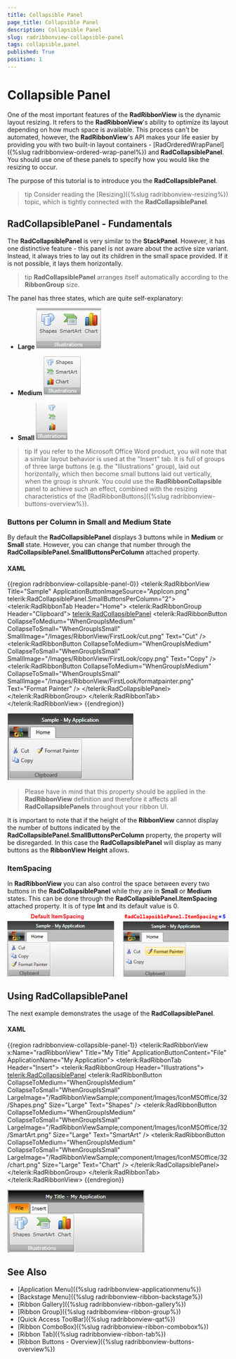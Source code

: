 ```yaml
---
title: Collapsible Panel
page_title: Collapsible Panel
description: Collapsible Panel
slug: radribbonview-collapsible-panel
tags: collapsible,panel
published: True
position: 1
---
```


# Collapsible Panel

One of the most important features of the __RadRibbonView__ is the dynamic layout resizing. It refers to the __RadRibbonView__'s ability to optimize its layout depending on how much space is available. This process can't be automated, however, the __RadRibbonView__'s API makes your life easier by providing you with two built-in layout containers - [RadOrderedWrapPanel]({%slug radribbonview-ordered-wrap-panel%}) and __RadCollapsiblePanel__. You should use one of these panels to specify how you would like the resizing to occur.	  

The purpose of this tutorial is to introduce you the __RadCollapsiblePanel__.	  

>tip Consider reading the [Resizing]({%slug radribbonview-resizing%}) topic, which is tightly connected with the __RadCollapsiblePanel__.		

## RadCollapsiblePanel - Fundamentals

The __RadCollapsiblePanel__ is very similar to the __StackPanel__. However, it has one distinctive feature - this panel is not aware about the active size variant. Instead, it always tries to lay out its children in the small space provided. If it is not possible, it lays them horizontally.		

>tip __RadCollapsiblePanel__ arranges itself automatically according to the __RibbonGroup__ size.		  

The panel has three states, which are quite self-explanatory:

* __Large__
	![](images/RibbonView_CollapsiblePanel_Large.png)

* __Medium__
	![](images/RibbonView_CollapsiblePanel_Medium.png)
	
* __Small__
	![](images/RibbonView_CollapsiblePanel_Small.png)

>tip If you refer to the Microsoft Office Word product, you will note that a similar layout behavior is used at the "Insert" tab. It is full of groups of three large buttons (e.g. the "Illustrations" group), laid out horizontally, which then become small buttons laid out vertically, when the group is shrunk. You could use the __RadRibbonCollapsible__ panel to achieve such an effect, combined with the resizing characteristics of the [RadRibbonButtons]({%slug radribbonview-buttons-overview%}).		  

### Buttons per Column in Small and Medium State

By default the __RadCollapsiblePanel__ displays 3 buttons while in __Medium__ or __Small__ state. However, you can change that number through the __RadCollapsiblePanel.SmallButtonsPerColumn__ attached property.			

#### __XAML__
{{region radribbonview-collapsible-panel-0}}
    <telerik:RadRibbonView Title="Sample"
                           ApplicationButtonImageSource="AppIcon.png"
                           telerik:RadCollapsiblePanel.SmallButtonsPerColumn="2">
        <telerik:RadRibbonTab Header="Home">
            <telerik:RadRibbonGroup Header="Clipboard">
                <telerik:RadCollapsiblePanel>
                    <telerik:RadRibbonButton CollapseToMedium="WhenGroupIsMedium"
                                             CollapseToSmall="WhenGroupIsSmall"
                                             SmallImage="/Images/RibbonView/FirstLook/cut.png"
                                             Text="Cut" />
                    <telerik:RadRibbonButton CollapseToMedium="WhenGroupIsMedium"
                                             CollapseToSmall="WhenGroupIsSmall"
                                             SmallImage="/Images/RibbonView/FirstLook/copy.png"
                                             Text="Copy" />
                    <telerik:RadRibbonButton CollapseToMedium="WhenGroupIsMedium"
                                             CollapseToSmall="WhenGroupIsSmall"
                                             SmallImage="/Images/RibbonView/FirstLook/formatpainter.png"
                                             Text="Format Painter" />
                </telerik:RadCollapsiblePanel>
            </telerik:RadRibbonGroup>
        </telerik:RadRibbonTab>
    </telerik:RadRibbonView>
{{endregion}}

![Rad Ribbon View Collapsible Panel Buttons Per Column](images/RadRibbonView_CollapsiblePanel_ButtonsPerColumn.png)

>Please have in mind that this property should be applied in the __RadRibbonView__ definition and therefore it affects all __RadCollapsiblePanels__ throughout your ribbon UI.  

It is important to note that if the height of the __RibbonView__ cannot display the number of buttons indicated by the __RadCollapsiblePanel.SmallButtonsPerColumn__ property, the property will be disregarded. In this case the __RadCollapsiblePanel__ will display as many buttons as the __RibbonView Height__ allows.

### ItemSpacing

In __RadRibbonView__ you can also control the space between every two buttons in the __RadCollapsiblePanel__ while they are in __Small__ or __Medium__ states. This can be done through the __RadCollapsiblePanel.ItemSpacing__ attached property. It is of type __Int__ and its default value is 0.
![Rad Ribbon View Collapsible Panel Item Spacing](images/RadRibbonView_CollapsiblePanel_ItemSpacing.png)

## Using RadCollapsiblePanel

The next example demonstrates the usage of the __RadCollapsiblePanel__.

#### __XAML__
{{region radribbonview-collapsible-panel-1}}
	<telerik:RadRibbonView x:Name="radRibbonView" 
	                        Title="My Title"
	                        ApplicationButtonContent="File"
	                        ApplicationName="My Application">
	    <telerik:RadRibbonTab Header="Insert">
	        <telerik:RadRibbonGroup Header="Illustrations">
	            <telerik:RadCollapsiblePanel>
	                <telerik:RadRibbonButton CollapseToMedium="WhenGroupIsMedium" 
	                                            CollapseToSmall="WhenGroupIsSmall"
	                                            LargeImage="/RadRibbonViewSample;component/Images/IconMSOffice/32/Shapes.png"
	                                            Size="Large"
	                                            Text="Shapes" />
	                <telerik:RadRibbonButton CollapseToMedium="WhenGroupIsMedium" 
	                                            CollapseToSmall="WhenGroupIsSmall"
	                                            LargeImage="/RadRibbonViewSample;component/Images/IconMSOffice/32/SmartArt.png"
	                                            Size="Large"
	                                            Text="SmartArt" />
	                <telerik:RadRibbonButton CollapseToMedium="WhenGroupIsMedium" 
	                                            CollapseToSmall="WhenGroupIsSmall"
	                                            LargeImage="/RadRibbonViewSample;component/Images/IconMSOffice/32/chart.png"
	                                            Size="Large"
	                                            Text="Chart" />
	            </telerik:RadCollapsiblePanel>
	        </telerik:RadRibbonGroup>
	    </telerik:RadRibbonTab>
	</telerik:RadRibbonView>
{{endregion}}

![](images/RibbonView_CollapsiblePanel_Sample.png)

## See Also
 * [Application Menu]({%slug radribbonview-applicationmenu%})
 * [Backstage Menu]({%slug radribbonview-ribbon-backstage%})
 * [Ribbon Gallery]({%slug radribbonview-ribbon-gallery%})
 * [Ribbon Group]({%slug radribbonview-ribbon-group%})
 * [Quick Access ToolBar]({%slug radribbonview-qat%})
 * [Ribbon ComboBox]({%slug radribbonview-ribbon-combobox%})
 * [Ribbon Tab]({%slug radribbonview-ribbon-tab%})
 * [Ribbon Buttons - Overview]({%slug radribbonview-buttons-overview%})
